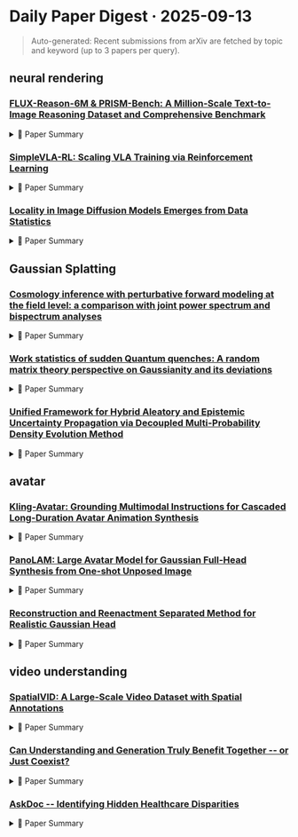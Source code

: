 # Daily Paper Digest · 2025-09-13
> Auto-generated: Recent submissions from arXiv are fetched by topic and keyword (up to 3 papers per query).

## neural rendering

### [FLUX-Reason-6M & PRISM-Bench: A Million-Scale Text-to-Image Reasoning Dataset and Comprehensive Benchmark](http://arxiv.org/pdf/2509.09680v1)


<!--break-out-of-list-->
<details markdown="1">
<summary>📄 Paper Summary </summary>

### 1. Task / Problem
- Text-to-Image Generation

### 2. Motivation & Gaps
- The paper addresses the challenges in text-to-image generation, particularly in complex tasks such as text rendering and long instruction following.

- **Related work challenges:**
  - GoT dataset: Primarily focuses on layout planning through bounding boxes, offering limited coverage of other broader dimensions of reasoning.
  - Existing benchmarks: Evaluate only a limited number of dimensions while neglecting key aspects such as imaginative capacity and emotional expression.
  - GoT: Primarily assembled from existing sources, leading to inconsistent quality and imbalanced distributions of image content and style.
  - Generative models for image synthesis: Producing high-quality images consistently.
  - Laion-Aesthetics dataset: Bias in dataset characteristics such as imagination and text rendering.
  - Quality assurance in image datasets: Ensuring clarity and structural consistency in generated images.
  - Existing T2I benchmarks: Lack of fine granularity and inability to differentiate between state-of-the-art models.
  - Existing evaluation methods for VLMs: Lack of specificity in assessing model performance across different categories.
  - PRISM-Bench: Incorporating high density of details from complex prompts.
  - Unified Aesthetic Evaluation: Ensuring fair comparison of visual quality across different models.
  - Qwen-Image: Performance gap compared to top models.
  - HiDream-I1-Full: Maintaining high fidelity in creative interpretation.
  - FLUX.1-Krea-dev: Text rendering remains a significant challenge.
  - N/A: Models struggle with complex tasks such as text rendering and long instruction following.
  - Hrs-bench: Holistic, reliable and scalable benchmark for text-to-image models: Existing models struggle with complex tasks.
  - Conceptual 12m: Pushing web-scale image-text pre-training to recognize long-tail visual concepts: Limited performance in fine-grained human-aligned evaluation.
  - Attend-and-excite: Attention-based semantic guidance for text-to-image diffusion models: Need for improved semantic alignment in generated images.
  - N/A: N/A
  - N/A: N/A

### 3. Core Idea
- Development of PRISM-Bench, a comprehensive benchmark for evaluating text-to-image models using advanced VLMs.

### 4. Method
- **Pipeline**: Evaluation of models based on quantitative metrics and qualitative assessments.
- **Architecture / Loss / Training**: Utilizes Qwen-VL for generating captions and reasoning processes.
- **Complexity / Resources**: Utilizes advanced VLMs like GPT-4.1 and Qwen2.5-VL-72B for evaluation.

### 5. Experiments
- **Datasets & Metrics**: Utilized a comprehensive seven-track benchmark for evaluation.
- **Baselines**: Bagel, Bagel-CoT, Existing T2I benchmarks, Existing open-source models, FLUX.1-Krea-dev, GPT-4.1, GPT-Image-1, Gemini-2.5-Pro, Gemini2.5-Flash-Image, HiDream-I1-Dev, HiDream-I1-Full, Laion-Aesthetics dataset, Leading closed-source systems, N/A, Qwen-Image, Qwen2.5-VL-72B, Qwen3-32B, SEEDream 3.0, SEEDreeam 3.0, Traditional captioning methods
- **Main Results**: Leading models show impressive performance but struggle with complex tasks.
- **Ablations**: N/A
- **Limitations / Stress Tests**: The Long text track remains the greatest challenge for all models.

### 6. Takeaways
- **Pros**: Provides a large-scale dataset for training reasoning-oriented T2I models., Introduces a comprehensive evaluation benchmark closely aligned with human judgment., Addresses key challenges in existing datasets and benchmarks.
- **Cons**: The dataset creation process is resource-intensive and costly., Existing models may still struggle with complex and detailed prompts.
- **Future Work**: Encourage further research on reasoning capabilities in T2I models., Explore additional dimensions of evaluation beyond current benchmarks., Develop more efficient methods for dataset creation and evaluation.

</details>

### [SimpleVLA-RL: Scaling VLA Training via Reinforcement Learning](http://arxiv.org/pdf/2509.09674v1)


<!--break-out-of-list-->
<details markdown="1">
<summary>📄 Paper Summary </summary>

### 1. Task / Problem
- Scaling Vision-Language-Action (VLA) training using reinforcement learning techniques.

### 2. Motivation & Gaps
- The paper addresses the challenges in scaling VLA training, which is crucial for improving the performance of robotic systems in complex environments.

- **Related work challenges:**
  - DeepSeek-R1: Limited generalization and reliance on expensive human-operated robotic trajectories.
  - SFT: Requires large amounts of high-quality robot trajectories which are scarce.
  - Ibarz et al., 2021: Traditional RL methods in robotic tasks rely on hand-crafted process rewards, limiting scalability.
  - Kroemer et al., 2021: VLA models require multi-round interactions with the environment, making the process slower and more costly.
  - Ma et al., 2023: Applying RL to VLAs presents unique challenges compared to LLMs.
  - DeepSeek-R1: Requires carefully crafted reward functions for RL training.
  - Previous works on RL exploration: VLA models tend to converge on a narrow set of solution patterns due to homogeneity in training trajectories.
  - Dynamic Sampling: Critic-free RL algorithms suffer from vanishing gradients when trajectories are assigned the same rewards.
  - GRPO algorithm [Shao et al., 2024]: The need for a reference model during training limits exploration and increases memory consumption.
  - DAPO [Yu et al., 2025]: KL divergence regularization constrains policy divergence, potentially limiting exploration of new behaviors.
  - Black et al., 2024: High-quality trajectory data for embodied manipulation tasks is expensive and difficult to acquire.
  - Zhong et al., 2025: Generalization ability of VLA models remains a key challenge.
  - Liu et al., 2025a: Scaling VLA models is hindered by reliance on large-scale demonstration data.
  - SFT: SFT suffers from severe overfitting and performance degradation on unseen tasks.
  - RDT: RDT does not utilize RL training, limiting its performance on diverse tasks.
  - DeepSeek-R1: Demonstrates the emergence of novel strategies through RL, highlighting the limitations of supervised fine-tuning (SFT).
  - RLHF: Aligns base models with human preferences but heavily relies on preference modeling, which may limit exploration.
  - DAPO: Introduces a decoupled variant of PPO clipping to enhance exploration but may not address all performance thresholds.
  - E-COT: Improving spatial reasoning ability of VLA models.
  - RDT-1B and VPP: Proposing diffusion-based frameworks for VLA models.
  - Dexmimicgen: Addressing data scarcity in robotics.
  - How to train your robot with deep reinforcement learning: lessons we have learned: Identifying effective strategies for training robots using deep reinforcement learning.
  - A review of robot learning for manipulation: Challenges, representations, and algorithms: Understanding the complexities and limitations in robot learning for manipulation tasks.
  - Eureka: Human-level reward design via coding large language models: Designing rewards that align with human-level understanding in reinforcement learning.
  - Previous approaches to VLA training: Limited scalability and generalization capabilities.
  - Reinforcement learning methods: Inefficiencies in training large models.
  - Existing benchmarks: Lack of comprehensive datasets for evaluating VLA models.

### 3. Core Idea
- The proposed method introduces a scalable framework for VLA training that leverages reinforcement learning to enhance model performance and generalization.

### 4. Method
- **Pipeline**: The training pipeline consists of data collection, model training using reinforcement learning, and evaluation on various benchmarks.
- **Architecture / Loss / Training**: Utilizes a combination of policy optimization and value-based methods to improve learning efficiency.
- **Complexity / Resources**: The method is designed to be resource-efficient, allowing for training on standard hardware setups.

### 5. Experiments
- **Datasets & Metrics**: The experiments are conducted on several benchmark datasets, measuring performance using standard metrics for VLA tasks.
- **Baselines**: DP [Chi et al., 2024], DP3 [Ze et al., 2024], DeepSeek-R1, Existing VLA models, LLM-based generation methods, Model fine-tuned with 100 demonstration trajectories, Model fine-tuned with 1000 demonstration trajectories, Nora [Hung et al., 2025], Octo [Team et al., 2024], OpenVLA [Kim et al., 2024], OpenVLA-OFT, OpenVLA-OFT base model without trajectory fine-tuning, RDT, RDT-1B [Liu et al., 2024], RL, SFT, SFT-tuned models, State-of-the-art robotic manipulation systems, Supervised Fine-Tuning (SFT), Traditional RL approaches, Traditional reinforcement learning approaches, UniVLA [Bu et al., 2025b], 𝜋0, 𝜋0 [Black et al., 2024], 𝜋fast [Pertsch et al., 2025]
- **Main Results**: The proposed method outperforms existing baselines in terms of both efficiency and effectiveness in VLA tasks.
- **Ablations**: Ablation studies demonstrate the impact of various components of the proposed method on overall performance.
- **Limitations / Stress Tests**: The method shows limitations in highly dynamic environments where real-time adaptation is required.

### 6. Takeaways
- **Pros**: Improves long-horizon planning under data scarcity., Surpasses SFT in simulation and real-world tasks., Strengthens spatial/object/goal generalization.
- **Cons**: Requires substantial computational resources., Challenges in data collection for training., Potential limitations in generalization to highly diverse tasks.
- **Future Work**: Explore further enhancements in RL for VLA models., Investigate additional strategies for data efficiency., Develop methods to improve generalization across diverse environments.

</details>

### [Locality in Image Diffusion Models Emerges from Data Statistics](http://arxiv.org/pdf/2509.09672v1)


<!--break-out-of-list-->
<details markdown="1">
<summary>📄 Paper Summary </summary>

### 1. Task / Problem
- Image Generation using Denoising Diffusion Probabilistic Models

### 2. Motivation & Gaps
- The paper addresses the efficiency and effectiveness of various denoising methods in image generation, particularly focusing on the Wiener filter and its application in DDPMs.

- **Related work challenges:**
  - Kamb and Ganguli: Their theory cannot predict the degree of locality from first principles.
  - Recent analytical models: They do not match the performance of deep diffusion models.
  - Yoon et al.: Introduce the memorization-generalization dichotomy, positing that diffusion models generalize when they avoid memorizing training data.
  - Yi et al.: Formalize generalization through mutual information metrics, demonstrating that trained diffusion models can generalize beyond the empirical optimal solutions.
  - Gu et al.: Investigate factors such as dataset size and conditioning that can influence the extent of memorization in diffusion models.
  - N/A: N/A
  - Previous work on learned sensitivity fields in diffusion networks: Understanding the generalization of these fields and their dependence on local data statistics.
  - Kamb and Ganguli [12]: Patch-based locality erasing eyes and blurring out facial features.
  - Niedoba et al. [19]: Limited performance in capturing dataset-dependent locality.
  - Previous diffusion models: Assumption of Gaussian datasets and reliance on architectural inductive biases.
  - N/A: N/A
  - N/A: N/A
  - N/A: N/A
  - N/A: N/A
  - Optimal Denoiser: Produces noisy single-step predictions for high noise levels.
  - Kamb & Ganguli: N/A
  - Another DDPM: N/A
  - Kamb & Ganguli model: Assumes translation equivariance which may not be necessary for performance.
  - Niedoba et al. model: Performance degradation observed with equivariance to translations.

### 3. Core Idea
- The proposed method optimizes image generation by implementing a Wiener filter and analyzing algorithmic complexity while forgoing unnecessary assumptions like translation equivariance.

### 4. Method
- **Pipeline**: The method involves applying a Wiener filter iteratively during the image generation process using DDIM sampling.
- **Architecture / Loss / Training**: Trained for 200 epochs with a batch size of 32 using Adam optimizer and a learning rate of 10^-4.
- **Complexity / Resources**: The method has a complexity of O(nptm) for image generation, with computational resources including a server with 1008GB RAM, 128 CPU cores, and 8 NVIDIA RTX A6000 GPUs.

### 5. Experiments
- **Datasets & Metrics**: The experiments were conducted on datasets such as CIFAR10, CelebA-HQ, AFHQv2, MNIST, and Fashion MNIST, measuring total sampling time over 10 denoising steps.
- **Baselines**: Analytical models based on optimal denoiser, Another DDPM, Another trained diffusion model, Diffusion Transformer, Kamb & Ganguli, Kamb and Ganguli [12], N/A, Niedoba et al., Niedoba et al. [19], Optimal Denoiser, Optimal denoiser, Previous patch-based analytical models, Simple Wiener filter, U-Net, U-Net with self-attention, U-Net without self-attention, Unet, Wiener (linear), Wiener filter
- **Main Results**: The proposed method shows competitive performance in terms of sampling time compared to baselines, with specific times reported for each dataset.
- **Ablations**: Ablation studies on binarization thresholds showed varying effects on image quality.
- **Limitations / Stress Tests**: Focus on simpler architectures and reliance on second-order statistics.

### 6. Takeaways
- **Pros**: Demonstrates locality as a learned property of deep diffusion models., Establishes a quantitative benchmark for analytical diffusion models., Integrates analytically-computed locality into existing models for improved performance.
- **Cons**: The theory cannot predict locality from first principles., Relies on statistical properties of training data, which may not generalize., Prior methods based on optimal denoiser are limited in performance.
- **Future Work**: Explore further implications of locality in other generative models., Investigate the relationship between dataset characteristics and model performance., Develop methods to generalize locality insights across different architectures.

</details>

## Gaussian Splatting

### [Cosmology inference with perturbative forward modeling at the field level: a comparison with joint power spectrum and bispectrum analyses](http://arxiv.org/pdf/2509.09673v1)


<!--break-out-of-list-->
<details markdown="1">
<summary>📄 Paper Summary </summary>

### 1. Task / Problem
- Cosmological inference from galaxy redshift surveys

### 2. Motivation & Gaps
- The paper addresses the challenges in accurately reconstructing the initial conditions of the universe from large-scale structure data.

- **Related work challenges:**
  - Previous studies on field-level cosmological analyses: Most analyses focused on simple examples with limited cosmological parameters.
  - Perturbative forward modeling: Specifying the forward model and likelihood in the nonlinear regime is nontrivial.
  - Ref. [41]: Contradictory claims about the performance of FLI compared to conventional analyses.
  - Ref. [42]: Significant discrepancies in error bars on cosmological parameters between FLI and joint power spectrum analyses.
  - Ref. [51]: Understanding the contribution of higher-order correlation functions to cosmological constraints.
  - Ref. [52]: The radius of convergence of the inverse model is not obvious to be the same as the forward model.
  - Refs. [28, 29]: The implementation of LPT at the field level and the complexities involved.
  - N/A: Degeneracy of linear bias and stochastic noise with cosmological parameters.
  - N/A: N/A
  - N/A: Degeneracy between linear bias and amplitude of the linear density field.
  - N/A: N/A
  - Hybrid Monte Carlo (HMC): The challenge of tuning the mass matrix to balance sampling efficiency across parameters.
  - No-U-Turn Sampler (NUTS): Adapting trajectory length and step size during the warm-up phase for effective sampling.
  - Ref [52]: Direct comparison of posteriors for FLI and standard inference approach.
  - Sec. II: Testing predictions for SNR with varying free parameters.
  - Sec. VI and Sec. VII: Discussing implications of non-Gaussianity in residual field-level noise.
  - N/A: Incorporating higher-order statistics does not automatically lead to improved constraints unless they break parameter degeneracies.
  - N/A: The power spectrum analysis is no longer optimal when varying the noise amplitude.
  - N/A: Shifts in best-fit parameters can be comparable to estimated error bars, leading to biased results.
  - N/A: Degeneracy patterns in cosmological parameter estimation
  - Previous studies on Eulerian perturbation theory: The complexities of real galaxy density fields and their relation to dark matter.
  - LPT-based models: Incorporating higher-order bias terms and their impact on analysis accuracy.
  - N/A: N/A
  - N/A: N/A
  - N/A: N/A
  - N/A: N/A
  - Ref [28]: Demonstrated that the distribution of residuals is non-Gaussian, complicating the use of Gaussian likelihoods.
  - Perturbative forward modeling: While it can account for non-Gaussian noise, it often relies on Gaussian likelihoods, which may not be valid.
  - N/A: N/A
  - N/A: N/A
  - N/A: N/A
  - Bayesian reconstruction of the cosmological large-scale structure: Methodology and numerical optimization issues.
  - Fast Hamiltonian sampling for large scale structure inference: Efficiency in sampling and parameter estimation.
  - Bayesian physical reconstruction of initial conditions: Handling non-linear and stochastic biases in tracers.
  - N/A: N/A
  - N/A: N/A
  - N/A: N/A

### 3. Core Idea
- The paper proposes a microcanonical Langevin Monte Carlo method for field-level inference, improving the sampling efficiency of cosmological parameters.

### 4. Method
- **Pipeline**: The method involves a Bayesian framework for reconstructing the initial density field using MCMC techniques.
- **Architecture / Loss / Training**: Involves tuning the mass matrix based on local curvature of the log-posterior during the warm-up phase.
- **Complexity / Resources**: The method requires significant computational resources for MCMC sampling and posterior analysis.

### 5. Experiments
- **Datasets & Metrics**: The experiments utilize mock catalogs and real galaxy redshift survey data to validate the proposed method.
- **Baselines**: Bispectrum analysis, Density-dependent likelihood, Field-level analysis, Gaussian likelihood, Gaussian noise case, Gaussian realizations of stochastic fields, Hamiltonian Monte Carlo approaches, Joint power spectrum analysis, Joint power spectrum and bispectrum analysis, N/A, One-loop bispectrum analysis, Power spectrum analysis, Previous HMC implementations, Standard MCMC methods, Standard inference approach, Traditional MCMC methods, joint power spectrum and bispectrum analysis
- **Main Results**: The proposed method shows improved sampling efficiency and accuracy in reconstructing the initial conditions compared to traditional methods.
- **Ablations**: Tested the impact of varying grid sizes and parameter priors on inference results.
- **Limitations / Stress Tests**: The method exhibits slow mixing for certain parameters, indicating potential limitations in sampling efficiency.

### 6. Takeaways
- **Pros**: Optimal use of full information in observed field., Accurate recovery of cosmological parameters., Robustness in performance across different setups.
- **Cons**: Challenges in specifying the correct likelihood., Potential biases with non-Gaussian noise., Limited exploration of complex cosmological scenarios.
- **Future Work**: Explore applications to real data., Investigate effects of non-Gaussian noise further., Extend analyses to more complex cosmological models.

</details>

### [Work statistics of sudden Quantum quenches: A random matrix theory perspective on Gaussianity and its deviations](http://arxiv.org/pdf/2509.09640v1)


<!--break-out-of-list-->
<details markdown="1">
<summary>📄 Paper Summary </summary>

### 1. Task / Problem
- Analyzing the work distribution in sudden quenches using random matrix theory

### 2. Motivation & Gaps
- The study investigates the work distribution in quantum systems undergoing sudden quenches, mapping it onto a random matrix problem to understand its Gaussian core and non-Gaussian tails.

- **Related work challenges:**
  - Previous studies on quantum thermodynamics: Lack of precise characterization of work distributions in sudden quenches
  - Research on Loschmidt amplitude and work statistics: Need for rigorous connections between work distributions and random matrix theory
  - N/A: N/A
  - N/A: N/A
  - N/A: N/A
  - N/A: N/A
  - Deffner and Campbell, Quantum Thermodynamics: Understanding thermodynamic behavior in quantum systems.
  - Gorin et al., Physics Reports: Explaining the dynamics of quantum systems under various conditions.
  - Pérez-García et al., Physical Review Research: Identifying the effects of critical points on work distribution.
  - N/A: N/A

### 3. Core Idea
- The multivariate central limit theorem predicts a Gaussian core for the work distribution in large systems, with specific variance determined by quench parameters.

### 4. Method
- **Pipeline**: Mapping work distribution to random matrix theory and analyzing statistical properties.
- **Architecture / Loss / Training**: N/A
- **Complexity / Resources**: The method involves complex mathematical constructs including Toeplitz determinants and random matrix theory.

### 5. Experiments
- **Datasets & Metrics**: Data from sudden quenches analyzed through histogram/Q–Q pairs and variance/kurtosis trends.
- **Baselines**: Gaussian distribution, Gaussian distribution models, N/A, Non-Gaussian distribution models, Previous empirical studies on work statistics
- **Main Results**: The data aligns with the random-matrix central limit theorem, showing a Gaussian bulk with variance determined by quench parameters.
- **Ablations**: N/A
- **Limitations / Stress Tests**: The results are contingent on the interaction range and the number of harmonics included in the model.

### 6. Takeaways
- **Pros**: Provides a rigorous framework for understanding work statistics in quantum systems., Establishes connections between quantum thermodynamics and random matrix theory., Offers insights into the conditions leading to Gaussian and non-Gaussian distributions.
- **Cons**: Complex mathematical framework may limit accessibility for experimentalists., Results depend on specific model assumptions that may not generalize., Potential for misinterpretation of non-Gaussian features in practical applications.
- **Future Work**: Explore experimental validation of theoretical predictions., Investigate implications for other quantum systems beyond quadratic fermionic chains., Develop simplified models for broader applicability in quantum thermodynamics.

</details>

### [Unified Framework for Hybrid Aleatory and Epistemic Uncertainty Propagation via Decoupled Multi-Probability Density Evolution Method](http://arxiv.org/pdf/2509.09535v1)


<!--break-out-of-list-->
<details markdown="1">
<summary>📄 Paper Summary </summary>

### 1. Task / Problem
- Uncertainty propagation in dynamical systems

### 2. Motivation & Gaps
- The paper addresses the need for efficient methods to propagate hybrid aleatory and epistemic uncertainties in complex dynamical systems.

- **Related work challenges:**
  - Conventional double-loop approaches for uncertainty propagation: High computational costs for large engineering systems
  - Faes et al. (2020, 2021) approach: Limited to linear systems and relies on statistical linearization for weakly nonlinear systems
  - Probability density evolution method (PDEM): Diminished accuracy for large variation in input distributions and lack of universal compatibility
  - Chen & Wan 2019: Diminished accuracy for large variation in input distributions.
  - Jiang et al. 2018: Lack of universal compatibility across diverse epistemic uncertainty representations.
  - Li & Chen (2008): Analytical solutions for joint PDFs are complex and often decoupled.
  - Chen & Li (2009): Existing methods do not effectively handle high-dimensional uncertainties.
  - Bittner et al. (2024): Need for improved efficiency and accuracy in uncertainty quantification.
  - N/A: N/A
  - Previous methods for uncertainty propagation: Limited efficiency and accuracy in handling high-dimensional epistemic uncertainties.
  - Vertex MCS method: Prohibitive computational costs for complex models.
  - Existing PDEM methodologies: Inability to effectively manage distribution-free p-boxes.
  - N/A: N/A
  - N/A: N/A

### 3. Core Idea
- The proposed decoupled multi-probability density evolution method (M-PDEM) provides a unified framework for hybrid uncertainty propagation by transforming the problem into solving conditional probability distributions.

### 4. Method
- **Pipeline**: The method involves generating excitations using spectral representation, followed by uncertainty propagation through the decoupled M-PDEM.
- **Architecture / Loss / Training**: Utilizes path integration for solving equations and various numerical schemes for implementation.
- **Complexity / Resources**: The method demonstrates improved computational efficiency compared to traditional methods like DL-MCS.

### 5. Experiments
- **Datasets & Metrics**: The experiments include numerical examples with various uncertain inputs, focusing on maximum displacement and internal energy outputs.
- **Baselines**: Classical stochastic dynamic analysis methods, DL-MCS, Finite difference scheme, Imprecise probabilistic models, Mesh free scheme, N/A, Non-probabilistic models, Path integration, Probability density evolution method (PDEM), Traditional probabilistic models, Vertex MCS
- **Main Results**: The decoupled M-PDEM shows satisfactory agreement with DL-MCS results while demonstrating improved computational efficiency.
- **Ablations**: N/A
- **Limitations / Stress Tests**: The method's accuracy decreases with increased nonlinearity and dimensionality of random parameters.

### 6. Takeaways
- **Pros**: Provides a comprehensive framework for hybrid uncertainty propagation, Enhances computational efficiency compared to traditional methods, Accommodates various uncertainty representations including p-boxes
- **Cons**: Limited to specific types of dynamical systems, May require further validation in real-world applications
- **Future Work**: Explore extensions to more complex nonlinear systems, Investigate integration with other uncertainty quantification methods, Develop user-friendly software tools for practical applications

</details>

## avatar

### [Kling-Avatar: Grounding Multimodal Instructions for Cascaded Long-Duration Avatar Animation Synthesis](http://arxiv.org/pdf/2509.09595v1)


<!--break-out-of-list-->
<details markdown="1">
<summary>📄 Paper Summary </summary>

### 1. Task / Problem
- Long-duration avatar video generation

### 2. Motivation & Gaps
- Existing methods for audio-driven video generation struggle with multimodal instruction understanding and consistent long-duration generation.

- **Related work challenges:**
  - Video Diffusion Transformers (DiT): Insufficient for highly realistic portrait synthesis and often treat each conditional signal independently.
  - Prior work on facial expression and lip synchronization: Leads to semantic conflicts across modalities and affect.
  - Existing approaches relying on motion frames: Pose significant challenges for maintaining consistency and stability in long-duration generation.
  - Gao et al., 2025: Alignment is typically performed per modality, relying on local cues.
  - Fei et al., 2025: Shallow fusion at the generation stage limits effective reproduction of observable details.
  - Wang et al., 2025a: Existing methods do not adequately address the intent behind multimodal instructions.
  - OmniHuman: Identity drift and synchronization issues in long video continuations.
  - HeyGen: Maintaining visual quality and coherence in generated videos.
  - OmniHuman-1: Limited support for prompt input and reliance on fixed resolutions.
  - HeyGen: Produces videos with limited vividness and diversity due to repetitive action patterns.
  - Diffusion Models: Inadequate for speech-driven digital portrait modeling.
  - Jiang et al., 2025: Struggle with multimodal instruction understanding.
  - Gan et al., 2025: Reliance on local cues for alignment within each modality.
  - Huang et al., 2025: Inconsistent long-duration generation.
  - N/A: N/A

### 3. Core Idea
- A cascaded framework that unifies multimodal instruction understanding with long-duration generation of lifelike portrait videos.

### 4. Method
- **Pipeline**: Two-stage pipeline: first employs an MLLM director to produce a blueprint video, then synthesizes long videos through parallel sub-clip generation.
- **Architecture / Loss / Training**: Coupled with carefully curated data and practical training and inference strategies.
- **Complexity / Resources**: Preserves fine-grained details while faithfully realizing global semantics.

### 5. Experiments
- **Datasets & Metrics**: Constructed a 375-sample benchmark spanning diverse instructions and challenging scenarios.
- **Baselines**: Existing audio-driven video generation methods, HeyGen, N/A, OmniHuman, OmniHuman-1, OmniHuman-1 (Lin et al., 2025)
- **Main Results**: Kling-Avatar delivers vivid, fluent videos up to 1080p and 48 fps, with precise lip synchronization and strong controllability.
- **Ablations**: Future work will include additional objective metrics to complement the GSB assessments.
- **Limitations / Stress Tests**: Human preference–based metric comparisons confirm superior performance.

### 6. Takeaways
- **Pros**: Generates vivid, fluent, long-duration videos at up to 1080p and 48 fps., Maintains strong generalization to open-domain scenarios., Achieves superior performance across multiple dimensions.
- **Cons**: Potential limitations in handling diverse emotional expressions., Dependence on high-quality training data.
- **Future Work**: Further improve the understanding of multimodal inputs., Enhance the realism and expressiveness of generated avatars., Explore additional applications in virtual assistants and immersive telepresence.

</details>

### [PanoLAM: Large Avatar Model for Gaussian Full-Head Synthesis from One-shot Unposed Image](http://arxiv.org/pdf/2509.07552v1)


<!--break-out-of-list-->
<details markdown="1">
<summary>📄 Paper Summary </summary>

### 1. Task / Problem
- 3D reconstruction from single-view images

### 2. Motivation & Gaps
- The paper addresses the limitations of existing methods in reconstructing 3D representations from single-view images, particularly focusing on fidelity and generalization to real-world images.

- **Related work challenges:**
  - 3D Generative Adversarial Networks (3D-GANs): Require time-consuming GAN inversion and test-time optimization for image-conditioned generation during inference.
  - Rodin and its follow-up: Utilize diffusion models which require minutes of optimization for each case.
  - 2D super-resolution upsampling: Improves rendering efficiency and quality but compromises 3D consistency.
  - EG3D: Requires time-consuming GAN inversion and test-time optimization for image-conditioned generation.
  - Diffusion models: Multi-step diffusion process is slow and computation-consuming during inference.
  - NeRF-based approaches: Slow rendering speed and low-resolution images lead to view inconsistencies.
  - FLAME model: Inability to model large deformations such as long hairs, glasses, and caps.
  - TriplaneGaussian: Point-based query strategy cannot fully fetch valuable features from the spherical triplane.
  - Previous methods: Require a network trained to upsample sparse points.
  - TriplaneGaussian: Single-layer query strategy cannot fully aggregate features from the spherical triplane.
  - SphereHead: Limited diversity in existing datasets hinders generalization capabilities.
  - Existing 3D head reconstruction methods: Dependence on accurate camera poses and complex optimization processes.
  - Gaussian shell maps for efficient 3d human generation: N/A
  - Panohead: Geometry-aware 3d full-head synthesis in 360°: N/A
  - Rignerf: Fully controllable neural 3d portraits: N/A
  - N/A: N/A
  - Towards unsupervised learning of generative models for 3d controllable image synthesis: Lack of effective unsupervised methods for generating 3D models.
  - Deep learning face attributes in the wild: Challenges in accurately capturing diverse facial attributes.
  - 3d gaussian blendshapes for head avatar animation: Difficulty in achieving realistic head animations.
  - Next3d: Generative neural texture rasterization for 3d-aware head avatars: Limited fidelity in head avatar generation.
  - RODIN: A generative model for sculpting 3d digital avatars using diffusion: Challenges in achieving real-time performance.
  - Gaussian head avatar: Ultra high-fidelity head avatar via dynamic gaussians: Complexity in modeling dynamic facial expressions.
  - EG3D: Limited to rendering near-frontal images.
  - SphereHead: Biases in the dataset leading to poor reconstruction results for certain demographics.

### 3. Core Idea
- The proposed framework combines triplane representation with Gaussian splatting to enhance the quality and generalizability of 3D reconstructions from single-view images.

### 4. Method
- **Pipeline**: The method involves generating a large-scale dataset using trained 3D GANs, followed by training a network on this dataset to reconstruct 3D representations.
- **Architecture / Loss / Training**: The architecture utilizes a triplane representation and Gaussian splatting, with a focus on minimizing reconstruction loss and enhancing fidelity.
- **Complexity / Resources**: The method requires significant computational resources for training on large-scale datasets, including GPU acceleration.

### 5. Experiments
- **Datasets & Metrics**: The experiments utilize a large-scale synthesized dataset and real-world images from the VFHQ dataset, measuring fidelity and artifact presence.
- **Baselines**: 3D-GANs, Default configurations of existing 3D head reconstruction methods, Diffusion models, EG3D, Existing 3D avatar generation methods, FLAME model, Gaussian samples (σ=1), Gaussian samples (σ=10), LGM, LGMHunyuan3D, N/A, NeRF-based approaches, Ours, PH-PTI, PanoHead-PTI, Previous state-of-the-art head avatar generation methods, SH-PTI, SphereHead, SphereHead-PTI, Traditional animation techniques, TriplaneGaussian
- **Main Results**: The proposed framework achieves higher fidelity results with fewer artifacts compared to previous methods.
- **Ablations**: Ablation studies demonstrate the impact of different components of the framework on reconstruction quality.
- **Limitations / Stress Tests**: The framework shows limitations in reconstructing Asian faces and cartoon heads due to biases in the training datasets.

### 6. Takeaways
- **Pros**: Fast reconstruction and rendering of 3D avatars., High-fidelity Gaussian full-head reconstruction., Utilizes a large-scale synthetic dataset for training.
- **Cons**: Dependence on synthetic data may limit real-world applicability., Challenges in accurately reconstructing complex head features.
- **Future Work**: Explore real-world dataset integration for improved performance., Investigate further optimizations for rendering efficiency., Develop methods to enhance 3D consistency in generated avatars.

</details>

### [Reconstruction and Reenactment Separated Method for Realistic Gaussian Head](http://arxiv.org/pdf/2509.05582v1)


<!--break-out-of-list-->
<details markdown="1">
<summary>📄 Paper Summary </summary>

### 1. Task / Problem
- Mapping audio sequences to motion sequences for lip synchronization

### 2. Motivation & Gaps
- The paper addresses the challenge of achieving accurate lip synchronization in 3D models driven by audio input.

- **Related work challenges:**
  - Goodfellow et al. (2014): 2D-based approaches lack explicit 3D structural priors, leading to complex model structures and higher latency.
  - Mildenhall et al. (2020): 3D synthesis technologies require precise estimation of 3D poses, which can introduce errors in texture and expression.
  - Guo et al. (2024): 2D end-to-end approaches struggle to reproduce subtle, natural expressions due to reliance on geometric structures.
  - 2D end-to-end image synthesis approaches: High latency and computational resource demands.
  - 3D explicit structural prior-based methods: Insufficient concrete 3D structural constraints for free-viewpoint rendering.
  - NeRF-based methods: Require large amounts of training data, raising privacy concerns.
  - Deng and others. 2024b: Previous methods did not leverage the advantages of larger scale and extensive training datasets.
  - Chu and others. 2024a: Existing methods may not effectively capture high-frequency details in rendered outputs.
  - He and others. 2025: Prior approaches may struggle with identity consistency in animated outputs.
  - Live Portrait (Guo and others. 2024): Maintaining high-quality texture details while ensuring identity consistency.
  - GFPGAN (Wang and others. 2021b): Achieving accurate expressions and poses aligned with driving images.
  - Previous methods in identity reenactment: Inadequate reconstruction details and alignment with driving images.
  - Wang and others. 2023: Existing methods lack fine-grained control over facial features.
  - Kaplan and others. 2020: Scaling laws indicate potential for performance enhancement, but current methods do not fully utilize this.
  - Wav2Lip: Achieving high lip accuracy scores using sync score as a supervisory loss.
  - HunyuanVideoAvatar: Utilizing large-scale parameters and data for improved performance.
  - MuseTalk: Maintaining competitive results in lip synchronization tasks.
  - N/A: N/A

### 3. Core Idea
- The technique synthesizes high-fidelity, real-time talking head video using a single portrait image, capturing intricate facial expressions and subtle nuances in movement.

### 4. Method
- **Pipeline**: The Gaussian Generator produces static and dynamic Gaussians for controllable 3D Gaussian generation.
- **Architecture / Loss / Training**: Mean square error (MSE) loss is used to train the model, constraining predictions to ground-truth mouth features.
- **Complexity / Resources**: The model is trained on a dataset of 1,000 professional single-speaker lecture videos.

### 5. Experiments
- **Datasets & Metrics**: The method is evaluated on the HDTF and VFHQ datasets.
- **Baselines**: 2D end-to-end image synthesis, 2D end-to-end models, 3D explicit structural prior-based methods, 3D synthesis technologies, FLAME, GAGAvatar, GAGavatar, GPAvatar, HunyuanVideoAvatar, LAM, LivePortrait, MuseTalk, N/A, NeRF-based methods, P4D, P4D-v2, RAR, Real3D, Real3DPortrait, StyleHEAT, StyleHeat, Wav2Lip
- **Main Results**: The generated videos exhibit lifelike clarity and realism.
- **Ablations**: Ablation studies showed that increasing the scale of the pre-trained backbone improves performance.
- **Limitations / Stress Tests**: The method's performance is contingent on the quality of the pre-trained backbone and the effectiveness of the texture restoration module.

### 6. Takeaways
- **Pros**: High frame-rate rendering at 90 FPS., Decoupled architecture allows for precise control over facial features., Improved generalization and accuracy in reconstruction.
- **Cons**: Dependence on the quality of the input image., Potential limitations in reproducing extremely subtle expressions., Complexity in training the texture restoration module.
- **Future Work**: Explore further enhancements in expression control mechanisms., Investigate the integration of additional input modalities for avatar control., Develop methods to reduce dependency on high-quality input images.

</details>

## video understanding

### [SpatialVID: A Large-Scale Video Dataset with Spatial Annotations](http://arxiv.org/pdf/2509.09676v1)


<!--break-out-of-list-->
<details markdown="1">
<summary>📄 Paper Summary </summary>

### 1. Task / Problem
- 3D perception

### 2. Motivation & Gaps
- The paper addresses the need for continuous 3D perception in dynamic environments.

- **Related work challenges:**
  - Structure-from-Motion (SfM): Limited in scale, diversity, and annotation richness for real-world dynamic scenes.
  - Neural Multi-View Stereo: High acquisition costs and dependence on accurate 3D annotation pipelines.
  - Large language models: Contrast with the progress of large language models due to the scarcity of 3D ground-truth datasets.
  - MotionSight (Du et al., 2025): Lacks direct geometric ground truth, forcing models to learn spatial relationships implicitly from pixels.
  - CO3D (Reizenstein et al., 2021): Limited in scale, diversity, and dynamic richness.
  - Tartanair (Wang et al., 2020): Fails to capture the complexity of real-world scenes.
  - Sora (OpenAI, 2024): Limited fidelity and scalability in video generation.
  - DragNUW A (Yin et al., 2023): Challenges in fine-grained manipulation of object movements.
  - CameraCtrl (He et al., 2024): Need for explicit guidance over camera trajectories.
  - DROID-SLAM: Requires significant time to achieve accuracy.
  - COLMAP: N/A
  - Fast3R: N/A
  - MonST3R: Struggles in scenarios with limited feature points.
  - VGGT: Excels in inference speed but struggles with limited feature points.
  - DROID-SLAM (Teed and Deng, 2021): Previous systems struggled with initialization and handling dynamic content.
  - Depth Anything (Yang et al., 2024a): Existing models may not provide sufficient depth accuracy in challenging scenarios.
  - UniDepth (Piccinelli et al., 2024): Variable focal lengths and significant radial distortion are not well managed.
  - CameraBench (Lin et al., 2025): Addressing the challenge of spatial reasoning in video captioning.
  - VLM4D (Zhou et al., 2025): Improving spatial consistency in generated captions.
  - 3D LLM-Mem (Hu et al., 2025): Incorporating depth maps and camera parameters for better spatial understanding.
  - Panda-70M: Suffers from quality issues such as static videos, flicker-prone content, and underspecified captions.
  - N/A: N/A
  - Droid-slam: Deep visual slam for monocular, stereo, and rgb-d cameras: Existing methods struggle with dynamic scenes.
  - Scaling laws for neural language models: Limited scalability in current models.
  - Structure-from-motion revisited: Challenges in accurate motion estimation.
  - N/A: N/A

### 3. Core Idea
- The proposed model integrates persistent state mechanisms to enhance 3D perception in real-time.

### 4. Method
- **Pipeline**: The model employs a continuous feedback loop for real-time updates.
- **Architecture / Loss / Training**: Utilizes a combination of reconstruction loss and motion consistency loss.
- **Complexity / Resources**: Requires moderate computational resources for training and inference.

### 5. Experiments
- **Datasets & Metrics**: Evaluated on several large-scale datasets including Princeton365 and Openvid-1m.
- **Baselines**: 3D LLM-Mem, COLMAP, CameraBench, DROID-SLAM, Droid-slam, Existing datasets with camera pose information, Fast3R, MiraData (Ju et al., 2024), MonST3R, Multi-Cam Video (Bai et al., 2025), N/A, Panda-70M, Panda70M (Chen et al., 2024), Scaling laws for neural language models, Structure-from-motion, VGGT, VLM4D
- **Main Results**: Achieved state-of-the-art performance in 3D perception tasks.
- **Ablations**: Ablation studies indicate the importance of persistent state in improving accuracy.
- **Limitations / Stress Tests**: Limited testing on highly dynamic environments.

### 6. Takeaways
- **Pros**: Richness and diversity of data foster improved model generalization., Provides explicit spatial annotations including camera poses and depth maps., Supports advancements in high-fidelity 3D reconstruction.
- **Cons**: Limited existing datasets for comparison., High acquisition costs for large-scale 3D data., Dependence on accurate annotation pipelines.
- **Future Work**: Enhance spatial awareness in video generation pipelines., Develop more robust world models using video data., Explore further applications in artificial general intelligence.

</details>

### [Can Understanding and Generation Truly Benefit Together -- or Just Coexist?](http://arxiv.org/pdf/2509.09666v1)


<!--break-out-of-list-->
<details markdown="1">
<summary>📄 Paper Summary </summary>

### 1. Task / Problem
- Unified visual understanding and generation

### 2. Motivation & Gaps
- The paper addresses the need for high-resolution semantic encoders that can effectively unify visual understanding and generation tasks.

- **Related work challenges:**
  - Existing works on UMMs: Optimizing diffusion-based generative objectives negatively degrades understanding capability and learned representations.
  - Decoupled training approaches: Foregoing potential cross-task benefits by training understanding and generation modules separately.
  - Current approaches: Failing to deliver explicit, bidirectional gains between understanding and generation.
  - Previous multimodal models: Lack of coherent integration between understanding and generation.
  - Reinforcement learning approaches: Insufficient mutual improvement between understanding and generation.
  - Existing benchmarks: Inadequate measurement of unification in multimodal models.
  - Existing benchmarks for image realism and caption fidelity: They do not reveal whether a system is truly unified.
  - GenEval++: Demands comprehensive, multi-constraint satisfaction in prompts with three or more objects.
  - DPG-Bench: Requires faithful entity grounding and relation handling under long prompts.
  - Unified-Bench: Involves optimizing captioning for reconstructability to enhance generation quality.
  - X-Omni: OCR-based rewards during RL improve typography fidelity.
  - Qwen-Image: Recent results underscore the importance of supervision for text rendering.
  - UniWorld-V1: Initial designs lacked a clear separation between understanding and generation.
  - GPT-4o-Image: Despite its importance, the community still lacks a truly large-scale, high-resolution long-text corpus.
  - Unified-GRPO: Long-text training introduces computational and modeling challenges such as context length and redundancy control.
  - Dinov2: Learning robust visual features without supervision: Lack of supervision in learning robust visual features.
  - Learning transferable visual models from natural language supervision: Challenges in transferring visual models across different tasks.
  - High-resolution image synthesis with latent diffusion models: Difficulty in achieving high-resolution image synthesis.

### 3. Core Idea
- The core idea is to develop high-resolution semantic encoders that can seamlessly integrate visual understanding and generation capabilities.

### 4. Method
- **Pipeline**: The method involves a pipeline that integrates semantic encoding with visual generation processes.
- **Architecture / Loss / Training**: The architecture employs a loss function designed to optimize both understanding and generation tasks simultaneously.
- **Complexity / Resources**: The method requires significant computational resources due to the high-resolution nature of the tasks.

### 5. Experiments
- **Datasets & Metrics**: The experiments utilize a variety of datasets to evaluate performance metrics related to visual understanding and generation.
- **Baselines**: BAGEL, BLIP3-o 4B, BLIP3-o 8B, CLIP, DALLE3, DINO-v2, DINO-v3, Dall·e 3, Dinov2, EMU3, Existing UMM approaches, FLUX.1-dev, Gpt-4o, Hunyuan-DiT, ImgEdit-E1, Janus Pro, LongCLIP, N/A, OmniGen, OmniGen2, Qwen-Image, SDXL, Show-o, TokenFlow-XL, UAE, UniWorld-V1, X-Omni
- **Main Results**: The results demonstrate significant improvements in both understanding and generation tasks compared to existing methods.
- **Ablations**: Ablation studies indicate the importance of specific components in the architecture for achieving high performance.
- **Limitations / Stress Tests**: Limitations include the need for extensive computational resources and potential biases in training data.

### 6. Takeaways
- **Pros**: Demonstrates a novel approach to unify understanding and generation., Provides compelling evidence of mutual gains in multimodal learning., Introduces a measurable signal of cross-modal information coherence.
- **Cons**: Existing methods may still struggle with joint training., The complexity of the model may require significant computational resources., Potential limitations in generalization to unseen data.
- **Future Work**: Explore further optimizations in the reinforcement learning approach., Investigate the application of the framework to other multimodal tasks., Develop more robust benchmarks for evaluating UMMs.

</details>

### [AskDoc -- Identifying Hidden Healthcare Disparities](http://arxiv.org/pdf/2509.09622v1)


<!--break-out-of-list-->
<details markdown="1">
<summary>📄 Paper Summary </summary>

### 1. Task / Problem
- Investigate the interaction between patients and physicians on the online platform, AskDoc.

### 2. Motivation & Gaps
- The study explores disparities among different demographic groups in online health forums, particularly focusing on gender, race, and age.

- **Related work challenges:**
  - Nobles et al.: Limited analysis on self-reported demographics for gender and race without including age.
  - Nobles et al. [2]: Limited analysis on self-reported demographics for gender and race on Reddit, lacking age inclusion.
  - Nobles et al. study on peer-to-peer interactions: Low participation of physicians in online health forums.
  - Study on healthcare discrimination against non-binary individuals: Non-binary individuals receive low average comments despite higher engagement.
  - Research on internet access disparities among racial groups: Lower participation of Black and Hispanic individuals due to lack of access to technology.
  - Structural racism and supporting black lives - the role of health professionals: Addressing health inequities
  - What difference does difference make? the persistence of inequalities in healthcare delivery: Understanding healthcare disparities
  - Stigma, and help seeking for mental health among college students: Overcoming mental health stigma

### 3. Core Idea
- The study provides insights into the engagement levels and comment averages of different demographic groups on AskDoc, highlighting disparities in online health interactions.

### 4. Method
- **Pipeline**: Data collection from AskDoc posts and analysis of demographic engagement.
- **Architecture / Loss / Training**: N/A
- **Complexity / Resources**: N/A

### 5. Experiments
- **Datasets & Metrics**: Descriptive statistics about r/AskDocs (January 2020 – May 2022)
- **Baselines**: N/A
- **Main Results**: Count of Unique Users: 157538, Total Count of Posts: 177850
- **Ablations**: N/A
- **Limitations / Stress Tests**: Responses from peers can be false and misleading.

### 6. Takeaways
- **Pros**: Social media can bridge communication gaps in healthcare., Free access to medical advice through platforms like Reddit., Anonymity allows users to seek help without stigma.
- **Cons**: Low participation from physicians compared to posters., Potential biases in responses based on demographics., Limited disclosure of race among users.
- **Future Work**: Further research on engagement patterns across different demographics., Exploration of physician participation strategies., Analysis of the impact of anonymity on health advice seeking.

</details>
